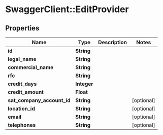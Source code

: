 # SwaggerClient::EditProvider

## Properties
Name | Type | Description | Notes
------------ | ------------- | ------------- | -------------
**id** | **String** |  | 
**legal_name** | **String** |  | 
**commercial_name** | **String** |  | 
**rfc** | **String** |  | 
**credit_days** | **Integer** |  | 
**credit_amount** | **Float** |  | 
**sat_company_account_id** | **String** |  | [optional] 
**location_id** | **String** |  | [optional] 
**email** | **String** |  | [optional] 
**telephones** | **String** |  | [optional] 


